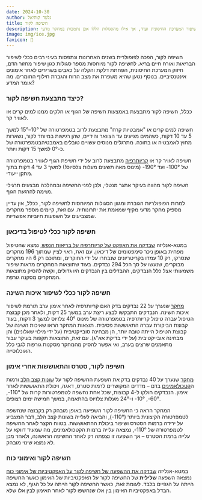 ```yaml
---
date: 2024-10-30
author: גלעד קותיאל
title: חשיפה לקור
description: חשיפה לקור נחשבת כמועילה להפחתת דלקות, הקלה על כאבי שרירים, שיפור המערכת החיסונית ועוד, אך אילו מהסגולות הללו אכן נתמכות במחקר מדעי?
image: img/ice.jpg
favicon: 🛀
---
```


חשיפה לקור, הפכה לפופולרית בשנים האחרונות ונתפסות בעיני רבים ככלי לשיפור הבריאות ואורח חיים בריא. 
לחשיפה לקור מיוחסות מספר סגולות  כגון שיפור מחזור	 הדם, חיזוק המערכת החיסונית, הפחתת דלקת והקלה על כאבים בשרירים לאחר אימונים אינטנסיביים.
בנוסף נטען שהיא משפרת את מצב הרוח והגברת חילוף החומרים.
מה אומר המדע? 

### כיצד מתבצעת חשיפה לקור?

ככלל, חשיפה לקור מתבצעת באמצעות חשיפה של הגוף או חלקים ממנו למים קרים או לאוויר קר.

חשיפה למים קרים או "אמבטיות קרח" מתבצעת לרוב בטמפרטורה של 10°–15° למשך 5 עד 10 דקות, כשהמים מגיעים עד הצוואר והידיים, שהן רגישות במיוחד לקור, נשארות מחוץ לאמבטיה או בתוכה. 
מתרגלים מנוסים עשויים טובלים באמבטיהבטמפרטורה של כ-0° למשך 15 דקות ויותר.

חשיפה לאויר קר או [קריותרפיה](https://en.wikipedia.org/wiki/Cryotherapy) מתבצעת לרוב על ידי חשיפת הגוף לאוויר בטמפרטורה של 100°- ועד 190°- (מינוס מאה תשעים מעלות צלסיוס!) למשך 3 עד 4 דקות בתוך מתקן ייעודי.

חשיפה לקור מהווה בעיקר אתגר מנטלי, ולכן לפני החשיפה ובמהלכה מבצעים תרגילי נשימה להרגעת הגוף. 

למרות הפופולריות הגוברת ומגוון הסגולות המיוחסות לחשיפה לקור, ככלל, אין עדיין מספיק מחקר מדעי מקיף שמאמת את יתרונותיה. 
עם זאת, קיימים מספר מחקרים שמצביעים על השפעות חיוביות אפשריות. 

### חשיפה לקור ככלי לטיפול בדיכאון

במטא-אנליזה [שבדקה את האפקט של קריותרפיה על בריאות הנפש](https://pubmed.ncbi.nlm.nih.gov/34655758/), נמצא שהטיפול מפחית באופן ניכר סימפטומים של דיכאון. 
עם זאת, ראוי לציין שמתוך 196 מחקרים שנסרקו, רק 10 עמדו בקריטריונים שנבחרו על ידי החוקרים, ומתוכם רק 6 היו מחקרים מבוקרים, שנעשו על סך הכל 294 נבדקים. 
בעוד שתוצאות המחקרים מראות שיפור משמעותי אצל כלל הנבדקים, ההבדלים בין הנבדקים היו גדולים, וקשה להסיק מתוצאות המחקרים מסקנה גורפת.

### חשיפה לקור ככלי לשיפור איכות השינה

[מחקר](https://pubmed.ncbi.nlm.nih.gov/30551730/) שנערך על 22 נבדקים בדק האם קריותרפיה לאחר אימון ערב תורמת לשיפור איכות השינה. 
הנבדקים התבקשו לבצע ריצת ערב במשך 25 דקות, ולאחר מכן קבוצת הטיפול עברה טיפול קריותרפיה בטמפרטורה של מינוס 40° צלזיוס למשך 3 דקות, בעוד קבוצת הביקורת עברה התאוששות פסיבית. 
תוצאות המחקר הראו שאיכות השינה של קבוצת הטיפול הייתה טובה יותר, הן מבחינה סובייקטיבית (על ידי מילוי שאלונים) והן מבחינה אובייקטיבית (על ידי בדיקת אא"ג). 
עם זאת, התוצאות תקפות בעיקר עבור מתאמנים שרצים בערב, ואי אפשר להסיק מהמחקר מסקנות גורפות לגבי כלל האוכלוסייה.

### חשיפה לקור, סטרס והתאוששות  אחרי אימון

[מחקר](https://pubmed.ncbi.nlm.nih.gov/32474683/) שנערך על 40 נבדקים בדק את השפעת החשיפה לקור על [שונות קצב הלב](https://he.wikipedia.org/wiki/%D7%A9%D7%95%D7%A0%D7%95%D7%AA_%D7%A7%D7%A6%D7%91_%D7%9C%D7%91) ורמות ה[קטכולאמינים](https://he.wikipedia.org/wiki/%D7%A7%D7%98%D7%9B%D7%95%D7%9C%D7%90%D7%9E%D7%99%D7%9F) בדם – מדדים המקושרים לרמות סטרס, דאגה, ויכולת התאוששות לאחר אימון. הנבדקים חולקו ל-4 קבוצות, שכל אחת נחשפה לטמפרטורות קרות של 110°-, 60°-, 10°- ו-24° מעלות צלזיוס בהתאמה, במשך חמישה ימים רצופים.

המחקר הראה כי החשיפה לקור השפיעה באופן מובהק רק בקבוצה שנחשפה לטמפרטורה הקיצונית ביותר (110°-), והביאה לעלייה בשונות קצב הלב, דבר המצביע על ירידה ברמות הסטרס ושיפור ביכולת ההתאוששות. בטווח הקצר לאחר החשיפה לטמפרטורה של 110°-, נמצאה עלייה ברמות הקטכולאמינים, מה שמעיד דווקא על עלייה ברמת הסטרס – אך השפעה זו נצפתה רק לאחר החשיפה הראשונה, ולאחר מכן לא נמצא שינוי מובהק.

### חשיפה לקור ואימוני כוח

במטא-אנליזה [שבדקה את ההשפעה של חשיפה לקור על האפקטיביות של אימוני כוח](https://pubmed.ncbi.nlm.nih.gov/35068365/) נמצאה השפעה **שלילית** של החשיפה לקור על האפקטיביות של האימון כאשר החשיפה הייתה על הגפיים בלבד. לעומת זאת, כאשר החשיפה לקור הייתה על כל הגוף, לא נמצא הבדל באפקטיביות האימון בין אלו שנחשפו לקור לאחר האימון לבין אלו שלא.


